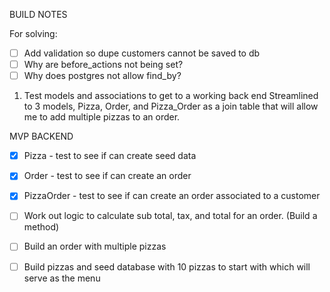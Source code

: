BUILD NOTES

For solving:
-[ ] Add validation so dupe customers cannot be saved to db
-[ ] Why are before_actions not being set?
-[ ]  Why does postgres not allow find_by?

1. Test models and associations to get to a working back end
Streamlined to 3 models, Pizza, Order, and Pizza_Order as a join table that will allow me to add multiple pizzas to an order.

MVP BACKEND
-[X] Pizza - test to see if can create seed data

-[X] Order - test to see if can create an order

-[X] PizzaOrder - test to see if can create an order associated to a customer 

-[ ] Work out logic to calculate sub total, tax, and total for an order. (Build a method)
-[ ] Build an order with multiple pizzas
-[ ] Build pizzas and seed database with 10 pizzas to start with which will serve as the menu



